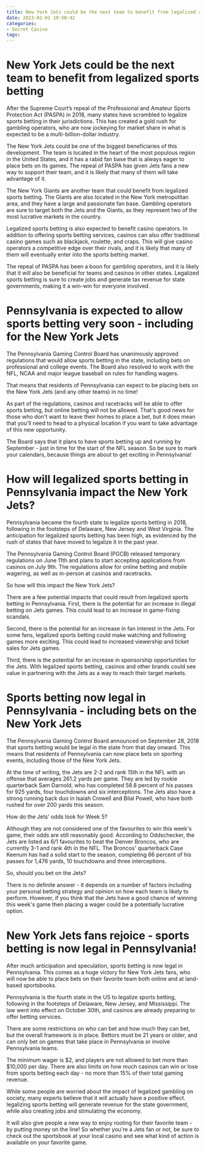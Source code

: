 ```yaml
---
title: New York Jets could be the next team to benefit from legalized sports betting
date: 2023-02-01 10:50:42
categories:
- Secret Casino
tags:
---
```



#  New York Jets could be the next team to benefit from legalized sports betting

After the Supreme Court’s repeal of the Professional and Amateur Sports Protection Act (PASPA) in 2018, many states have scrambled to legalize sports betting in their jurisdictions. This has created a gold rush for gambling operators, who are now jockeying for market share in what is expected to be a multi-billion-dollar industry.

The New York Jets could be one of the biggest beneficiaries of this development. The team is located in the heart of the most populous region in the United States, and it has a rabid fan base that is always eager to place bets on its games. The repeal of PASPA has given Jets fans a new way to support their team, and it is likely that many of them will take advantage of it.

The New York Giants are another team that could benefit from legalized sports betting. The Giants are also located in the New York metropolitan area, and they have a large and passionate fan base. Gambling operators are sure to target both the Jets and the Giants, as they represent two of the most lucrative markets in the country.

Legalized sports betting is also expected to benefit casino operators. In addition to offering sports betting services, casinos can also offer traditional casino games such as blackjack, roulette, and craps. This will give casino operators a competitive edge over their rivals, and it is likely that many of them will eventually enter into the sports betting market.

The repeal of PASPA has been a boon for gambling operators, and it is likely that it will also be beneficial for teams and casinos in other states. Legalized sports betting is sure to create jobs and generate tax revenue for state governments, making it a win-win for everyone involved.

#  Pennsylvania is expected to allow sports betting very soon - including for the New York Jets

The Pennsylvania Gaming Control Board has unanimously approved regulations that would allow sports betting in the state, including bets on professional and college events. The Board also resolved to work with the NFL, NCAA and major league baseball on rules for handling wagers.

That means that residents of Pennsylvania can expect to be placing bets on the New York Jets (and any other teams) in no time!

As part of the regulations, casinos and racetracks will be able to offer sports betting, but online betting will not be allowed. That's good news for those who don't want to leave their homes to place a bet, but it does mean that you'll need to head to a physical location if you want to take advantage of this new opportunity.

The Board says that it plans to have sports betting up and running by September - just in time for the start of the NFL season. So be sure to mark your calendars, because things are about to get exciting in Pennsylvania!

#  How will legalized sports betting in Pennsylvania impact the New York Jets?

Pennsylvania became the fourth state to legalize sports betting in 2018, following in the footsteps of Delaware, New Jersey and West Virginia. The anticipation for legalized sports betting has been high, as evidenced by the rush of states that have moved to legalize it in the past year.

The Pennsylvania Gaming Control Board (PGCB) released temporary regulations on June 11th and plans to start accepting applications from casinos on July 9th. The regulations allow for online betting and mobile wagering, as well as in-person at casinos and racetracks.

So how will this impact the New York Jets?

There are a few potential impacts that could result from legalized sports betting in Pennsylvania. First, there is the potential for an increase in illegal betting on Jets games. This could lead to an increase in game-fixing scandals.

Second, there is the potential for an increase in fan interest in the Jets. For some fans, legalized sports betting could make watching and following games more exciting. This could lead to increased viewership and ticket sales for Jets games.

Third, there is the potential for an increase in sponsorship opportunities for the Jets. With legalized sports betting, casinos and other brands could see value in partnering with the Jets as a way to reach their target markets.

#  Sports betting now legal in Pennsylvania - including bets on the New York Jets

The Pennsylvania Gaming Control Board announced on September 28, 2018 that sports betting would be legal in the state from that day onward. This means that residents of Pennsylvania can now place bets on sporting events, including those of the New York Jets.

At the time of writing, the Jets are 2-2 and rank 15th in the NFL with an offense that averages 261.2 yards per game. They are led by rookie quarterback Sam Darnold, who has completed 58.8 percent of his passes for 925 yards, four touchdowns and six interceptions. The Jets also have a strong running back duo in Isaiah Crowell and Bilal Powell, who have both rushed for over 200 yards this season.

How do the Jets' odds look for Week 5?

Although they are not considered one of the favourites to win this week's game, their odds are still reasonably good. According to Oddschecker, the Jets are listed as 6/1 favourites to beat the Denver Broncos, who are currently 3-1 and rank 4th in the NFL. The Broncos' quarterback Case Keenum has had a solid start to the season, completing 66 percent of his passes for 1,476 yards, 10 touchdowns and three interceptions.

So, should you bet on the Jets?

There is no definite answer - it depends on a number of factors including your personal betting strategy and opinion on how each team is likely to perform. However, if you think that the Jets have a good chance of winning this week's game then placing a wager could be a potentially lucrative option.

#  New York Jets fans rejoice - sports betting is now legal in Pennsylvania!

After much anticipation and speculation, sports betting is now legal in Pennsylvania. This comes as a huge victory for New York Jets fans, who will now be able to place bets on their favorite team both online and at land-based sportsbooks.

Pennsylvania is the fourth state in the US to legalize sports betting, following in the footsteps of Delaware, New Jersey, and Mississippi. The law went into effect on October 30th, and casinos are already preparing to offer betting services.

There are some restrictions on who can bet and how much they can bet, but the overall framework is in place. Bettors must be 21 years or older, and can only bet on games that take place in Pennsylvania or involve Pennsylvania teams.

The minimum wager is $2, and players are not allowed to bet more than $10,000 per day. There are also limits on how much casinos can win or lose from sports betting each day - no more than 15% of their total gaming revenue.

While some people are worried about the impact of legalized gambling on society, many experts believe that it will actually have a positive effect. legalizing sports betting will generate revenue for the state government, while also creating jobs and stimulating the economy.

It will also give people a new way to enjoy rooting for their favorite team - by putting money on the line! So whether you're a Jets fan or not, be sure to check out the sportsbook at your local casino and see what kind of action is available on your favorite game.